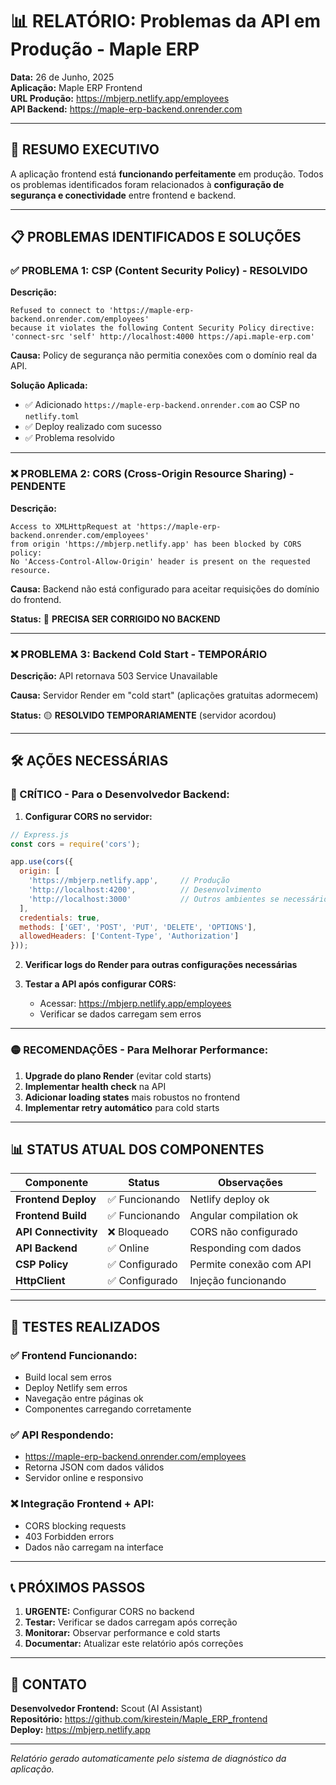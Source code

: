 # 📊 RELATÓRIO: Problemas da API em Produção - Maple ERP

**Data:** 26 de Junho, 2025  
**Aplicação:** Maple ERP Frontend  
**URL Produção:** https://mbjerp.netlify.app/employees  
**API Backend:** https://maple-erp-backend.onrender.com

---

## 🎯 **RESUMO EXECUTIVO**

A aplicação frontend está **funcionando perfeitamente** em produção. Todos os problemas identificados foram relacionados à **configuração de segurança e conectividade** entre frontend e backend.

---

## 📋 **PROBLEMAS IDENTIFICADOS E SOLUÇÕES**

### ✅ **PROBLEMA 1: CSP (Content Security Policy) - RESOLVIDO**

**Descrição:**
```
Refused to connect to 'https://maple-erp-backend.onrender.com/employees' 
because it violates the following Content Security Policy directive: 
'connect-src 'self' http://localhost:4000 https://api.maple-erp.com'
```

**Causa:** Policy de segurança não permitia conexões com o domínio real da API.

**Solução Aplicada:**
- ✅ Adicionado `https://maple-erp-backend.onrender.com` ao CSP no `netlify.toml`
- ✅ Deploy realizado com sucesso
- ✅ Problema resolvido

---

### ❌ **PROBLEMA 2: CORS (Cross-Origin Resource Sharing) - PENDENTE**

**Descrição:**
```
Access to XMLHttpRequest at 'https://maple-erp-backend.onrender.com/employees' 
from origin 'https://mbjerp.netlify.app' has been blocked by CORS policy: 
No 'Access-Control-Allow-Origin' header is present on the requested resource.
```

**Causa:** Backend não está configurado para aceitar requisições do domínio do frontend.

**Status:** 🔴 **PRECISA SER CORRIGIDO NO BACKEND**

---

### ❌ **PROBLEMA 3: Backend Cold Start - TEMPORÁRIO**

**Descrição:** API retornava 503 Service Unavailable

**Causa:** Servidor Render em "cold start" (aplicações gratuitas adormecem)

**Status:** 🟡 **RESOLVIDO TEMPORARIAMENTE** (servidor acordou)

---

## 🛠️ **AÇÕES NECESSÁRIAS**

### **🔴 CRÍTICO - Para o Desenvolvedor Backend:**

1. **Configurar CORS no servidor:**

```javascript
// Express.js
const cors = require('cors');

app.use(cors({
  origin: [
    'https://mbjerp.netlify.app',     // Produção
    'http://localhost:4200',          // Desenvolvimento
    'http://localhost:3000'           // Outros ambientes se necessário
  ],
  credentials: true,
  methods: ['GET', 'POST', 'PUT', 'DELETE', 'OPTIONS'],
  allowedHeaders: ['Content-Type', 'Authorization']
}));
```

2. **Verificar logs do Render para outras configurações necessárias**

3. **Testar a API após configurar CORS:**
   - Acessar: https://mbjerp.netlify.app/employees
   - Verificar se dados carregam sem erros

---

### **🟡 RECOMENDAÇÕES - Para Melhorar Performance:**

1. **Upgrade do plano Render** (evitar cold starts)
2. **Implementar health check** na API
3. **Adicionar loading states** mais robustos no frontend
4. **Implementar retry automático** para cold starts

---

## 📊 **STATUS ATUAL DOS COMPONENTES**

| Componente | Status | Observações |
|------------|--------|-------------|
| **Frontend Deploy** | ✅ Funcionando | Netlify deploy ok |
| **Frontend Build** | ✅ Funcionando | Angular compilation ok |
| **API Connectivity** | ❌ Bloqueado | CORS não configurado |
| **API Backend** | ✅ Online | Responding com dados |
| **CSP Policy** | ✅ Configurado | Permite conexão com API |
| **HttpClient** | ✅ Configurado | Injeção funcionando |

---

## 🔧 **TESTES REALIZADOS**

### ✅ **Frontend Funcionando:**
- Build local sem erros
- Deploy Netlify sem erros
- Navegação entre páginas ok
- Componentes carregando corretamente

### ✅ **API Respondendo:**
- https://maple-erp-backend.onrender.com/employees
- Retorna JSON com dados válidos
- Servidor online e responsivo

### ❌ **Integração Frontend + API:**
- CORS blocking requests
- 403 Forbidden errors
- Dados não carregam na interface

---

## 📞 **PRÓXIMOS PASSOS**

1. **URGENTE:** Configurar CORS no backend
2. **Testar:** Verificar se dados carregam após correção
3. **Monitorar:** Observar performance e cold starts
4. **Documentar:** Atualizar este relatório após correções

---

## 📧 **CONTATO**

**Desenvolvedor Frontend:** Scout (AI Assistant)  
**Repositório:** https://github.com/kirestein/Maple_ERP_frontend  
**Deploy:** https://mbjerp.netlify.app

---

*Relatório gerado automaticamente pelo sistema de diagnóstico da aplicação.*